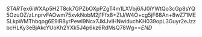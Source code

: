 $START$ex6iWXAp5H2T8ck7GPZbOXpPZgT4m1LXVbj6/iJ0iYWtQo3cGp8sYQ5OzuOZ/zLnprvFAOwm75xvkNobM2j1Ffx8+ZlJ/W4O+cg5jF68An+8wZ71MESLkpWMThbqog6E9iR8yrPewI9Ncx7JklJvIHNwiduchKH039opL3Guyr2eJzzbcHLKy3eBjAkcYUoKh2YXk5J4p6kz6RdMsQ78Wg==$END$